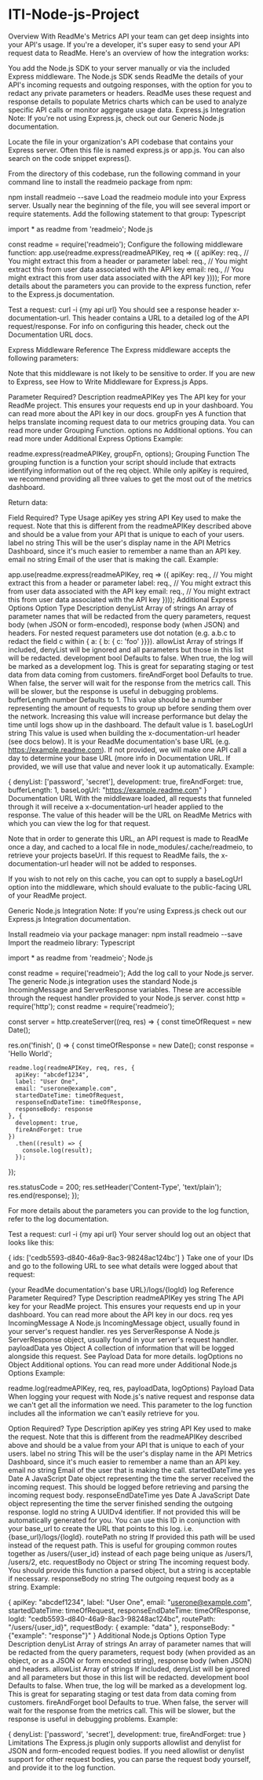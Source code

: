 # ITI-Node-js-Project

Overview
With ReadMe's Metrics API your team can get deep insights into your API's usage. If you're a developer, it's super easy to send your API request data to ReadMe. Here's an overview of how the integration works:

You add the Node.js SDK to your server manually or via the included Express middleware.
The Node.js SDK sends ReadMe the details of your API's incoming requests and outgoing responses, with the option for you to redact any private parameters or headers.
ReadMe uses these request and response details to populate Metrics charts which can be used to analyze specific API calls or monitor aggregate usage data.
Express.js Integration
Note: If you're not using Express.js, check out our Generic Node.js documentation.

Locate the file in your organization's API codebase that contains your Express server. Often this file is named express.js or app.js. You can also search on the code snippet express().

From the directory of this codebase, run the following command in your command line to install the readmeio package from npm:

npm install readmeio --save
Load the readmeio module into your Express server. Usually near the beginning of the file, you will see several import or require statements. Add the following statement to that group:
Typescript

import * as readme from 'readmeio';
Node.js

const readme = require('readmeio');
Configure the following middleware function:
app.use(readme.express(readmeAPIKey, req => ({
  apiKey: req.<apiKey>, // You might extract this from a header or parameter
  label: req.<userNameToShowInDashboard>, // You might extract this from user data associated with the API key
  email: req.<userEmailAddress>, // You might extract this from user data associated with the API key
})));
For more details about the parameters you can provide to the express function, refer to the Express.js documentation.

Test a request:
curl -i {my api url}
You should see a response header x-documentation-url. This header contains a URL to a detailed log of the API request/response. For info on configuring this header, check out the Documentation URL docs.

Express Middleware Reference
The Express middleware accepts the following parameters:

Note that this middleware is not likely to be sensitive to order. If you are new to Express, see How to Write Middleware for Express.js Apps.

Parameter	Required?	Description
readmeAPIKey	yes	The API key for your ReadMe project. This ensures your requests end up in your dashboard. You can read more about the API key in our docs.
groupFn	yes	A function that helps translate incoming request data to our metrics grouping data. You can read more under Grouping Function.
options	no	Additional options. You can read more under Additional Express Options
Example:

readme.express(readmeAPIKey, groupFn, options);
Grouping Function
The grouping function is a function your script should include that extracts identifying information out of the req object. While only apiKey is required, we recommend providing all three values to get the most out of the metrics dashboard.

Return data:

Field	Required?	Type	Usage
apiKey	yes	string	API Key used to make the request. Note that this is different from the readmeAPIKey described above and should be a value from your API that is unique to each of your users.
label	no	string	This will be the user's display name in the API Metrics Dashboard, since it's much easier to remember a name than an API key.
email	no	string	Email of the user that is making the call.
Example:

app.use(readme.express(readmeAPIKey, req => ({
  apiKey: req.<apiKey>, // You might extract this from a header or parameter
  label: req.<userNameToShowInDashboard>, // You might extract this from user data associated with the API key
  email: req.<userEmailAddress>, // You might extract this from user data associated with the API key
})));
Additional Express Options
Option	Type	Description
denyList	Array of strings	An array of parameter names that will be redacted from the query parameters, request body (when JSON or form-encoded), response body (when JSON) and headers. For nested request parameters use dot notation (e.g. a.b.c to redact the field c within { a: { b: { c: 'foo' }}}).
allowList	Array of strings	If included, denyList will be ignored and all parameters but those in this list will be redacted.
development	bool	Defaults to false. When true, the log will be marked as a development log. This is great for separating staging or test data from data coming from customers.
fireAndForget	bool	Defaults to true. When false, the server will wait for the response from the metrics call. This will be slower, but the response is useful in debugging problems.
bufferLength	number	Defaults to 1. This value should be a number representing the amount of requests to group up before sending them over the network. Increasing this value will increase performance but delay the time until logs show up in the dashboard. The default value is 1.
baseLogUrl	string	This value is used when building the x-documentation-url header (see docs below). It is your ReadMe documentation's base URL (e.g. https://example.readme.com). If not provided, we will make one API call a day to determine your base URL (more info in Documentation URL. If provided, we will use that value and never look it up automatically.
Example:

{
  denyList: ['password', 'secret'],
  development: true,
  fireAndForget: true,
  bufferLength: 1,
  baseLogUrl: "https://example.readme.com"
}
Documentation URL
With the middleware loaded, all requests that funneled through it will receive a x-documentation-url header applied to the response. The value of this header will be the URL on ReadMe Metrics with which you can view the log for that request.

Note that in order to generate this URL, an API request is made to ReadMe once a day, and cached to a local file in node_modules/.cache/readmeio, to retrieve your projects baseUrl. If this request to ReadMe fails, the x-documentation-url header will not be added to responses.

If you wish to not rely on this cache, you can opt to supply a baseLogUrl option into the middleware, which should evaluate to the public-facing URL of your ReadMe project.

Generic Node.js Integration
Note: If you're using Express.js check out our Express.js Integration documentation.

Install readmeio via your package manager:
npm install readmeio --save
Import the readmeio library:
Typescript

import * as readme from 'readmeio';
Node.js

const readme = require('readmeio');
Add the log call to your Node.js server. The generic Node.js integration uses the standard Node.js IncomingMessage and ServerResponse variables. These are accessible through the request handler provided to your Node.js server.
const http = require('http');
const readme = require('readmeio');

const server = http.createServer((req, res) => {
  const timeOfRequest = new Date();

  res.on('finish', () => {
    const timeOfResponse = new Date();
    const response = 'Hello World';

    readme.log(readmeAPIKey, req, res, {
      apiKey: "abcdef1234",
      label: "User One",
      email: "userone@example.com",
      startedDateTime: timeOfRequest,
      responseEndDateTime: timeOfResponse,
      responseBody: response
    }, {
      development: true,
      fireAndForget: true
    })
      .then((result) => {
        console.log(result);
      });
  });

  res.statusCode = 200;
  res.setHeader('Content-Type', 'text/plain');
  res.end(response);
});

For more details about the parameters you can provide to the log function, refer to the log documentation.

Test a request:
curl -i {my api url}
Your server should log out an object that looks like this:

{
  ids: ['cedb5593-d840-46a9-8ac3-98248ac124bc']
}
Take one of your IDs and go to the following URL to see what details were logged about that request:

{your ReadMe documentation's base URL}/logs/{logId}
log Reference
Parameter	Required?	Type	Description
readmeAPIKey	yes	string	The API key for your ReadMe project. This ensures your requests end up in your dashboard. You can read more about the API key in our docs.
req	yes	IncomingMessage	A Node.js IncomingMessage object, usually found in your server's request handler.
res	yes	ServerResponse	A Node.js ServerResponse object, usually found in your server's request handler.
payloadData	yes	Object	A collection of information that will be logged alongside this request. See Payload Data for more details.
logOptions	no	Object	Additional options. You can read more under Additional Node.js Options
Example:

readme.log(readmeAPIKey, req, res, payloadData, logOptions)
Payload Data
When logging your request with Node.js's native request and response data we can't get all the information we need. This parameter to the log function includes all the information we can't easily retrieve for you.

Option	Required?	Type	Description
apiKey	yes	string	API Key used to make the request. Note that this is different from the readmeAPIKey described above and should be a value from your API that is unique to each of your users.
label	no	string	This will be the user's display name in the API Metrics Dashboard, since it's much easier to remember a name than an API key.
email	no	string	Email of the user that is making the call.
startedDateTime	yes	Date	A JavaScript Date object representing the time the server received the incoming request. This should be logged before retrieving and parsing the incoming request body.
responseEndDateTime	yes	Date	A JavaScript Date object representing the time the server finished sending the outgoing response.
logId	no	string	A UUIDv4 identifier. If not provided this will be automatically generated for you. You can use this ID in conjunction with your base_url to create the URL that points to this log. i.e. {base_url}/logs/{logId}.
routePath	no	string	If provided this path will be used instead of the request path. This is useful for grouping common routes together as /users/{user_id} instead of each page being unique as /users/1, /users/2, etc.
requestBody	no	Object or string	The incoming request body. You should provide this function a parsed object, but a string is acceptable if necessary.
responseBody	no	string	The outgoing request body as a string.
Example:

{
  apiKey: "abcdef1234",
  label: "User One",
  email: "userone@example.com",
  startedDateTime: timeOfRequest,
  responseEndDateTime: timeOfResponse,
  logId: "cedb5593-d840-46a9-8ac3-98248ac124bc",
  routePath: "/users/{user_id}",
  requestBody: {
    example: "data"
  },
  responseBody: "{\"example\": \"response\"}"
}
Additional Node.js Options
Option	Type	Description
denyList	Array of strings	An array of parameter names that will be redacted from the query parameters, request body (when provided as an object, or as a JSON or form encoded string), response body (when JSON) and headers.
allowList	Array of strings	If included, denyList will be ignored and all parameters but those in this list will be redacted.
development	bool	Defaults to false. When true, the log will be marked as a development log. This is great for separating staging or test data from data coming from customers.
fireAndForget	bool	Defaults to true. When false, the server will wait for the response from the metrics call. This will be slower, but the response is useful in debugging problems.
Example:

{
  denyList: ['password', 'secret'],
  development: true,
  fireAndForget: true
}
Limitations
The Express.js plugin only supports allowlist and denylist for JSON and form-encoded request bodies. If you need allowlist or denylist support for other request bodies, you can parse the request body yourself, and provide it to the log function.
